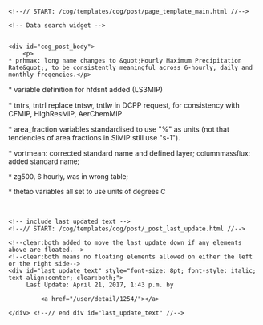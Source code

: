          

    <!--// START: /cog/templates/cog/post/page_template_main.html //-->
<!--// loading page body from page_template_main.html //-->




  	<!-- Data search widget -->
  	

    <div id="cog_post_body">
        <p>
	* prhmax: long name changes to &quot;Hourly Maximum Precipitation Rate&quot;, to be consistently meaningful across 6-hourly, daily and monthly freqencies.</p>
<p>
	* variable definition for hfdsnt added (LS3MIP)</p>
<p>
	* tntrs, tntrl replace tntsw, tntlw in DCPP request, for consistency with CFMIP, HIghResMIP, AerChemMIP</p>
<p>
	* area_fraction variables standardised to use &quot;%&quot; as units (not that tendencies of area fractions in SIMIP still use &quot;s-1&quot;).</p>
<p>
	* vortmean: corrected standard name and defined layer; <font size="2"><span style="font-size:10pt;">columnmassflux: added standard name;</span></font></p>
<p>
	<font size="2"><span style="font-size:10pt;">* zg500, 6 hourly, was in wrong table;</span></font></p>
<p>
	<font size="2"><span style="font-size:10pt;">* thetao variables all set to use units of degrees C</span></font></p>
<p>
	&nbsp;</p>
    </div> <!--// end div id=cog_post_body //-->

    <!-- include last updated text -->
    <!--// START: /cog/templates/cog/post/_post_last_update.html //-->

    <!--clear:both added to move the last update down if any elements above are floated.-->
    <!--clear:both means no floating elements allowed on either the left or the right side-->
	<div id="last_update_text" style="font-size: 8pt; font-style: italic; text-align:center; clear:both;">
	     Last Update: April 21, 2017, 1:43 p.m. by
         
             <a href="/user/detail/1254/"></a>
         
	</div> <!--// end div id="last_update_text" //-->

